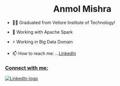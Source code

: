 <h1 align="center">Anmol Mishra</h1>
<!--
**AMC-hawk/AMC-hawk** is a ✨ _special_ ✨ repository because its `README.md` (this file) appears on your GitHub profile.Here are some ideas to get you started:-->

- 👨‍🎓 Graduated from Vellore Institute of Technology!


- 💬 Working with Apache Spark
- ⚡ Working in Big Data Domain
- 📫 How to reach me: ...[LinkedIn](https://www.linkedin.com/in/anmol-mishra-92ab67188/)

<h3 ><u>Connect with me:</u></h3><p ><a href="https://www.linkedin.com/in/anmol-mishra-92ab67188/"><img src="https://img.shields.io/badge/LinkedIn-0077B5?style=for-the-badge&logo=linkedin&logoColor=white"/ alt="LinkedIn-logo"></a>                                     
